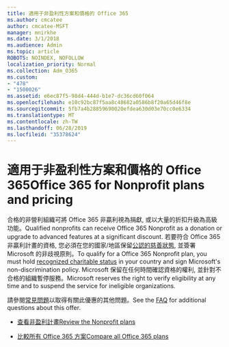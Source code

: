 ```yaml
---
title: 適用于非盈利性方案和價格的 Office 365
ms.author: cmcatee
author: cmcatee-MSFT
manager: mnirkhe
ms.date: 3/1/2018
ms.audience: Admin
ms.topic: article
ROBOTS: NOINDEX, NOFOLLOW
localization_priority: Normal
ms.collection: Adm_O365
ms.custom:
- "478"
- "1500026"
ms.assetid: e6ec87f5-98d4-444d-b1e7-dc36cd60f064
ms.openlocfilehash: e10c92bc87f5aa8c48682a0586b8f20a65d46f8e
ms.sourcegitcommit: 5fb7a4b28859690020efdea630d03e70cc0e6334
ms.translationtype: MT
ms.contentlocale: zh-TW
ms.lasthandoff: 06/28/2019
ms.locfileid: "35378624"
---
```

# <a name="office-365-for-nonprofit-plans-and-pricing"></a><span data-ttu-id="5ab7a-102">適用于非盈利性方案和價格的 Office 365</span><span class="sxs-lookup"><span data-stu-id="5ab7a-102">Office 365 for Nonprofit plans and pricing</span></span>

<span data-ttu-id="5ab7a-103">合格的非營利組織可將 Office 365 非贏利視為捐獻, 或以大量的折扣升級為高級功能。</span><span class="sxs-lookup"><span data-stu-id="5ab7a-103">Qualified nonprofits can receive Office 365 Nonprofit as a donation or upgrade to advanced features at a significant discount.</span></span> <span data-ttu-id="5ab7a-104">若要符合 Office 365 非贏利計畫的資格, 您必須在您的國家/地區保留[公認的慈善狀態](https://go.microsoft.com/fwlink/p/?LinkID=330253), 並簽署 Microsoft 的非歧視原則。</span><span class="sxs-lookup"><span data-stu-id="5ab7a-104">To qualify for a Office 365 Nonprofit plan, you must hold [recognized charitable status](https://go.microsoft.com/fwlink/p/?LinkID=330253) in your country and sign Microsoft's non-discrimination policy.</span></span> <span data-ttu-id="5ab7a-105">Microsoft 保留在任何時間確認資格的權利, 並針對不合格的組織暫停服務。</span><span class="sxs-lookup"><span data-stu-id="5ab7a-105">Microsoft reserves the right to verify eligibility at any time and to suspend the service for ineligible organizations.</span></span>
  
<span data-ttu-id="5ab7a-106">請參閱[常見問題](https://products.office.com/nonprofit/office-365-nonprofit)以取得有關此優惠的其他問題。</span><span class="sxs-lookup"><span data-stu-id="5ab7a-106">See the [FAQ](https://products.office.com/nonprofit/office-365-nonprofit) for additional questions about this offer.</span></span>
  
- [<span data-ttu-id="5ab7a-107">查看非盈利計畫</span><span class="sxs-lookup"><span data-stu-id="5ab7a-107">Review the Nonprofit plans</span></span>](https://products.office.com/nonprofit/office-365-nonprofit-plans-and-pricing?tab=1)

- [<span data-ttu-id="5ab7a-108">比較所有 Office 365 方案</span><span class="sxs-lookup"><span data-stu-id="5ab7a-108">Compare all Office 365 plans</span></span>](https://products.office.com/business/compare-more-office-365-for-business-plans)
